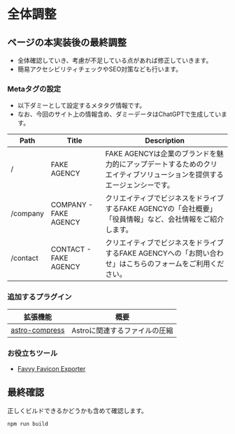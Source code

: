 全体調整
==

## ページの本実装後の最終調整

- 全体確認していき、考慮が不足している点があれば修正していきます。
- 簡易アクセシビリティチェックやSEO対策なども行います。

### Metaタグの設定

- 以下ダミーとして設定するメタタグ情報です。
- なお、今回のサイト上の情報含め、ダミーデータはChatGPTで生成しています。

| Path | Title |	Description |
| --- | --- | --- |
| / |	FAKE AGENCY |	FAKE AGENCYは企業のブランドを魅力的にアップデートするためのクリエイティブソリューションを提供するエージェンシーです。|
| /company | COMPANY -	FAKE AGENCY |	クリエイティブでビジネスをドライブするFAKE AGENCYの「会社概要」「役員情報」など、会社情報をご紹介します。|
|/contact |	CONTACT -	FAKE AGENCY	| クリエイティブでビジネスをドライブするFAKE AGENCYへの「お問い合わせ」はこちらのフォームをご利用ください。|

### 追加するプラグイン

| 拡張機能 | 概要 |
| --- | --- |
| [astro-compress](https://github.com/astro-community/astro-compress/) | Astroに関連するファイルの圧縮 |

### お役立ちツール

- [Favvy Favicon Exporter](https://www.figma.com/community/plugin/789010114208495133/Favvy-Favicon-Exporter)

## 最終確認

正しくビルドできるかどうかも含めて確認します。

```
npm run build
```
